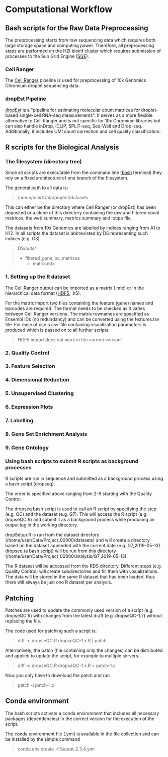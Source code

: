 # Computational Workflow

## Bash scripts for the Raw Data Preprocessing
The preprocessing starts from raw sequencing data which requires both large storage space and computing power. Therefore, all preprocessing steps are performed on the HZI bioinf cluster which requires submission of processes to the Sun Grid Engine ([SGE](https://en.wikipedia.org/wiki/Oracle_Grid_Engine)). 

### Cell Ranger
The [Cell Ranger](https://support.10xgenomics.com/single-cell-gene-expression/software/pipelines/latest/what-is-cell-ranger) pipeline is used for preprocessing of 10x Genomics Chromium droplet sequencing data. 

### dropEst Pipeline
[dropEst](https://dropest.readthedocs.io/en/latest/index.html) is a "pipeline for estimating molecular count matrices for droplet-based single-cell RNA-seq measurements". It serves as a more flexible alternative to Cell Ranger and is not specific for 10x Chromium libraries but can also handle inDrop, iCLIP, SPLiT-seq, Seq-Well and Drop-seq. Additionally, it includes UMI count correction and cell quality classification.

## R scripts for the Biological Analysis

### The filesystem (directory tree)
Since all scripts are executable from the command line ([bash](https://en.wikipedia.org/wiki/Bash_(Unix_shell)) terminal) they rely on a fixed architecture of one branch of the filesystem. 

The general path to all data is:

> /home/user/Data/project/datasets

This can either be the directory where Cell Ranger (or dropEst) has been deposited or a clone of this directory containing the raw and filtered count matrices, the web summary, metrics summary and loupe file. 

The datasets from 10x Genomics are labelled by indices ranging from A1 to H12. In all scripts the dataset is abbreviated by DS representing such indices (e.g. G3). 

> DS/outs/
> - filtered_gene_bc_matrices
>   - matrix.mtx

### 1. Setting up the R dataset
The Cell Ranger output can be imported as a matrix (.mtx) or in the hierarchical data format ([HDF5](https://en.wikipedia.org/wiki/Hierarchical_Data_Format), .h5). 

For the matrix import two files containing the feature (gene) names and barcodes are required. The format needs to be checked as it varies between Cell Ranger versions. The matrix rownames are specified as Ensembl IDs (no redundancy) and can be converted using the features.tsv file. For ease of use a csv-file containing visualization parameters is produced which is passed on to all further scripts.

> HDF5 import does not work in the current version!

### 2. Quality Control

### 3. Feature Selection

### 4. Dimensional Reduction

### 5. Unsupervised Clustering

### 6. Expression Plots

### 7. Labelling

### 8. Gene Set Enrichment Analysis

### 9. Gene Ontology

### Using bash scripts to submit R scripts as background processes
R scripts are run in sequence and submitted as a background process using a bash script (dropseq).

The order is specified above ranging from 2-9 starting with the Quality Control. 

The dropseq bash script is used to call an R script by specifying the step (e.g. QC) and the dataset (e.g. G7). This will access the R script (e.g. dropseQC.R) and submit it as a background process while producing an output log in the working directory.

dropSetup.R is run from the dataset directory (/home/user/Data/Project_00000/datasets) and will create a directory based on the dataset appended with the current date (e.g. G7_2019-05-13). dropseq (a bash script) will be run from this directory (/home/user/Data/Project_00000/analysis/G7_2019-05-13). 

The R dataset will be accessed from the RDS directory. Different steps (e.g. Quality Control) will create subdirectories and fill them with visualizations. The data will be stored in the same R dataset that has been loaded, thus there will always be just one R dataset per analysis. 

## Patching
Patches are used to update the commonly used version of a script (e.g. dropseQC.R) with changes from the latest draft (e.g. dropseQC-1.7) without replacing the file.

The code used for patching such a script is:

> diff -c dropseQC.R dropseQC-1.x.R | patch

Alternatively, the patch (file containing only the changes) can be distributed and applied to update the script, for example to multiple servers.

> diff -c dropseQC.R dropseQC-1.x.R > patch-1.x

Now you only have to download the patch and run

> patch -i patch-1.x

## Conda environment
The bash scripts activate a conda environment that includes all necessary packages (dependencies) in the correct version for the execution of the script. 

The conda environment file (.yml) is available in the file collection and can be installed by the simple command

> conda env create -f Seurat-2.3.4.yml
